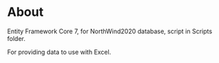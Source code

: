 ﻿# About

Entity Framework Core 7, for NorthWind2020 database, script in Scripts folder.

For providing data to use with Excel.

